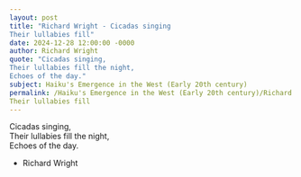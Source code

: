 ```yaml
---
layout: post
title: "Richard Wright - Cicadas singing  
Their lullabies fill"
date: 2024-12-28 12:00:00 -0000
author: Richard Wright
quote: "Cicadas singing,  
Their lullabies fill the night,  
Echoes of the day."
subject: Haiku's Emergence in the West (Early 20th century)
permalink: /Haiku's Emergence in the West (Early 20th century)/Richard Wright/Richard Wright - Cicadas singing  
Their lullabies fill
---
```


Cicadas singing,  
Their lullabies fill the night,  
Echoes of the day.

- Richard Wright
